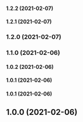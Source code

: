#### 1.2.2 (2021-02-07)

#### 1.2.1 (2021-02-07)

### 1.2.0 (2021-02-07)

### 1.1.0 (2021-02-06)

#### 1.0.2 (2021-02-06)

#### 1.0.1 (2021-02-06)

#### 1.0.1 (2021-02-06)

## 1.0.0 (2021-02-06)

